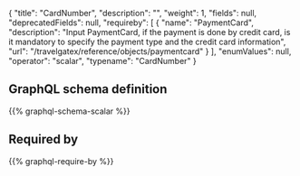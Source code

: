 {
  "title": "CardNumber",
  "description": "",
  "weight": 1,
  "fields": null,
  "deprecatedFields": null,
  "requireby": [
    {
      "name": "PaymentCard",
      "description": "Input PaymentCard, if the payment is done by credit card, is it mandatory to specify the payment type and the credit card information",
      "url": "/travelgatex/reference/objects/paymentcard"
    }
  ],
  "enumValues": null,
  "operator": "scalar",
  "typename": "CardNumber"
}
## GraphQL schema definition

{{% graphql-schema-scalar %}}

## Required by

{{% graphql-require-by %}}
